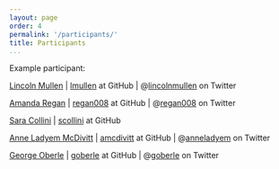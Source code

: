 ```yaml
---
layout: page
order: 4
permalink: '/participants/'
title: Participants
...
```


Example participant:

[Lincoln Mullen](http://lincolnmullen.com) | [lmullen](https://github.com/lmullen) at GitHub | @[lincolnmullen](https://twitter.com/lincolnmullen) on Twitter

[Amanda Regan](http://amanda-regan.com) | [regan008](https://github.com/regan008) at GitHub | @[regan008](https://twitter.com/regan008) on Twitter

[Sara Collini](http://saracollini.wordpress.com) | [scollini](https://github.com/scollini) at GitHub 

[Anne Ladyem McDivitt](http://anneladyem.wordpress.com) | [amcdivitt](https://github.com/amcdivitt) at GitHub | @[anneladyem](https://twitter.com/anneladyem) on Twitter

[George Oberle](http://georgeoberle.org/earlyrepublic/) | [goberle](https://github.com/georgeoberle/) at GitHub | @[goberle](https://twitter.com/goberle) on Twitter
